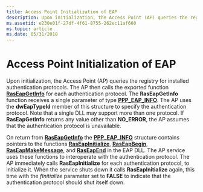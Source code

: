 ```yaml
---
title: Access Point Initialization of EAP
description: Upon initialization, the Access Point (AP) queries the registry for installed authentication protocols.
ms.assetid: e230e01f-27df-4f61-8755-262ec11af660
ms.topic: article
ms.date: 05/31/2018
---
```


# Access Point Initialization of EAP

Upon initialization, the Access Point (AP) queries the registry for installed authentication protocols. The AP then calls the exported function [**RasEapGetInfo**](/previous-versions/windows/desktop/api/Raseapif/nf-raseapif-raseapgetinfo) for each authentication protocol. The **RasEapGetInfo** function receives a single parameter of type [**PPP\_EAP\_INFO**](/windows/desktop/api/Raseapif/ns-raseapif-ppp_eap_info). The AP uses the **dwEapTypeId** member of this structure to specify the authentication protocol. Note that a single DLL may support more than one protocol. If **RasEapGetInfo** returns any value other than **NO\_ERROR**, the AP assumes that the authentication protocol is unavailable.

On return from [**RasEapGetInfo**](/previous-versions/windows/desktop/api/Raseapif/nf-raseapif-raseapgetinfo) the [**PPP\_EAP\_INFO**](/windows/desktop/api/Raseapif/ns-raseapif-ppp_eap_info) structure contains pointers to the functions [**RasEapInitialize**](https://msdn.microsoft.com/library/Aa363527(v=VS.85).aspx), [**RasEapBegin**](https://msdn.microsoft.com/library/Aa363520(v=VS.85).aspx), [**RasEapMakeMessage**](https://msdn.microsoft.com/library/Aa363532(v=VS.85).aspx), and [**RasEapEnd**](https://msdn.microsoft.com/library/Aa363521(v=VS.85).aspx) in the EAP DLL. The AP service uses these functions to interoperate with the authentication protocol. The AP immediately calls **RasEapInitialize** for each authentication protocol, to initialize it. When the service shuts down it calls **RasEapInitialize** again, this time with the *fInitialize* parameter set to **FALSE** to indicate that the authentication protocol should shut itself down.

 

 




